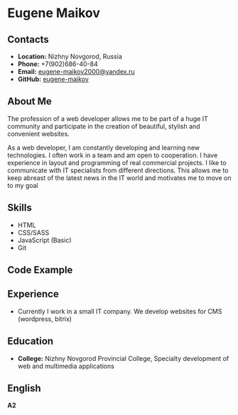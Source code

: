 # __Eugene Maikov__

## __Contacts__
- __Location:__ Nizhny Novgorod, Russia
- __Phone:__ +7(902)686-40-84
- __Email:__ eugene-maikov2000@yandex.ru
- __GitHub:__ [eugene-maikov](https://github.com/Eugene-Maikov)

## __About Me__
The profession of a web developer allows me to be part of a huge IT community and participate in the creation of beautiful, stylish and convenient websites.

As a web developer, I am constantly developing and learning new technologies. I often work in a team and am open to cooperation. I have experience in layout and programming of real commercial projects. I like to communicate with IT specialists from different directions. This allows me to keep abreast of the latest news in the IT world and motivates me to move on to my goal

## __Skills__
- HTML
- CSS/SASS
- JavaScript (Basic)
- Git

## __Code Example__

## __Experience__
- Currently I work in a small IT company. We develop websites for CMS (wordpress, bitrix)

## __Education__ 
- __College:__ Nizhny Novgorod Provincial College, Specialty development of web and multimedia applications

## __English__
__A2__





